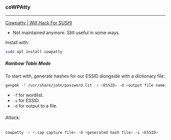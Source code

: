 ### coWPAtty
---
[Cowpatty | Will Hack For SUSHI](https://www.willhackforsushi.com/?page_id=50)
- Not maintained anymore. Still useful in some ways.

Install with:
```sh
sudo apt install cowpatty
```

##### Rainbow Table Mode
To start with, generate hashes for our ESSID alongside with a dictionary file:
```sh
genpmk -f /usr/share/john/password.lst -s <ESSID> -d <output file name>
```
- `-f` for wordlist.
- `-s` for ESSID.
- `-d` for output to a file.

###### Attack:
```sh
cowpatty -r <.cap capture file> -d <generated hash file> -s <ESSID>
```

